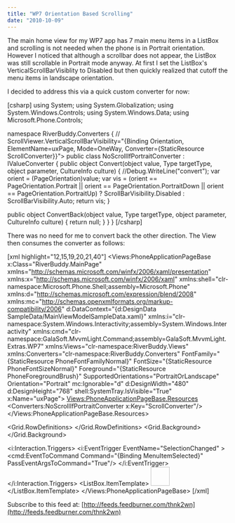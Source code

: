 ```yaml
---
title: "WP7 Orientation Based Scrolling"
date: "2010-10-09"
---
```


The main home view for my WP7 app has 7 main menu items in a ListBox and scrolling is not needed when the phone is in Portrait orientation. However I noticed that although a scrollbar does not appear, the ListBox was still scrollable in Portrait mode anyway. At first I set the ListBox's VerticalScrollBarVisiblity to Disabled but then quickly realized that cutoff the menu items in landscape orientation.  
  

I decided to address this via a quick custom converter for now:  

\[csharp\] using System; using System.Globalization; using System.Windows.Controls; using System.Windows.Data; using Microsoft.Phone.Controls;

namespace RiverBuddy.Converters { // ScrollViewer.VerticalScrollBarVisibility="{Binding Orientation, ElementName=uxPage, Mode=OneWay, Converter={StaticResource ScrollConverter}}"> public class NoScrollIfPortraitConverter : IValueConverter { public object Convert(object value, Type targetType, object parameter, CultureInfo culture) { //Debug.WriteLine("convert"); var orient = (PageOrientation)value; var vis = (orient == PageOrientation.Portrait || orient == PageOrientation.PortraitDown || orient == PageOrientation.PortraitUp) ? ScrollBarVisibility.Disabled : ScrollBarVisibility.Auto; return vis; }

public object ConvertBack(object value, Type targetType, object parameter, CultureInfo culture) { return null; } } } \[/csharp\]

There was no need for me to convert back the other direction. The View then consumes the converter as follows:  

\[xml highlight="12,15,19,20,21,40"\] <Views:PhoneApplicationPageBase x:Class="RiverBuddy.MainPage" xmlns="http://schemas.microsoft.com/winfx/2006/xaml/presentation" xmlns:x="http://schemas.microsoft.com/winfx/2006/xaml" xmlns:shell="clr-namespace:Microsoft.Phone.Shell;assembly=Microsoft.Phone" xmlns:d="http://schemas.microsoft.com/expression/blend/2008" xmlns:mc="http://schemas.openxmlformats.org/markup-compatibility/2006" d:DataContext="{d:DesignData SampleData/MainViewModelSampleData.xaml}" xmlns:i="clr-namespace:System.Windows.Interactivity;assembly=System.Windows.Interactivity" xmlns:cmd="clr-namespace:GalaSoft.MvvmLight.Command;assembly=GalaSoft.MvvmLight.Extras.WP7" xmlns:Views="clr-namespace:RiverBuddy.Views" xmlns:Converters="clr-namespace:RiverBuddy.Converters" FontFamily="{StaticResource PhoneFontFamilyNormal}" FontSize="{StaticResource PhoneFontSizeNormal}" Foreground="{StaticResource PhoneForegroundBrush}" SupportedOrientations="PortraitOrLandscape" Orientation="Portrait" mc:Ignorable="d" d:DesignWidth="480" d:DesignHeight="768" shell:SystemTray.IsVisible="True" x:Name="uxPage"> <Views:PhoneApplicationPageBase.Resources> <Converters:NoScrollIfPortraitConverter x:Key="ScrollConverter"/> </Views:PhoneApplicationPageBase.Resources>

<Grid x:Name="LayoutRoot"> <Grid.RowDefinitions> <RowDefinition Height="Auto"/> <RowDefinition Height="\*"/> </Grid.RowDefinitions> <Grid.Background> <ImageBrush ImageSource="/Images/HomeBackground.png"/> </Grid.Background> <StackPanel x:Name="TitlePanel" Grid.Row="0" Margin="24,24,0,12"> <TextBlock x:Name="ApplicationTitle" Text="River Buddy" Foreground="White" Margin="-10,0" Style="{StaticResource PhoneTextNormalStyle}"/> <TextBlock x:Name="ListTitle" Text="Home" Margin="-10,0" Foreground="White" Style="{StaticResource PhoneTextTitle1Style}"/> </StackPanel>

<Grid x:Name="ContentPanel" Grid.Row="1"> <ListBox x:Name="MainListBox" ItemsSource="{Binding Items}" SelectionChanged="MainListBox\_SelectionChanged" ScrollViewer.VerticalScrollBarVisibility="{Binding Orientation, ElementName=uxPage, Mode=OneWay, Converter={StaticResource ScrollConverter}}"> <i:Interaction.Triggers> <i:EventTrigger EventName="SelectionChanged" > <cmd:EventToCommand Command="{Binding MenuItemSelected}" PassEventArgsToCommand="True"/> </i:EventTrigger> </i:Interaction.Triggers> <ListBox.ItemTemplate> <DataTemplate> <StackPanel x:Name="DataTemplateStackPanel" Orientation="Horizontal"> <Image x:Name="ItemImage" Source="{Binding Image}" Height="43" Width="43" VerticalAlignment="Top" Margin="10,0,20,0"/> <StackPanel> <TextBlock x:Name="ItemText" Text="{Binding LineOne}" Margin="-2,-13,0,0" Foreground="White" Style="{StaticResource PhoneTextExtraLargeStyle}"/> <!-- removed PhoneTextAccent style now b/c of custom background--> <TextBlock x:Name="DetailsText" Text="{Binding LineTwo}" Opacity="0.65" Margin="0,-6,0,13" Style="{StaticResource PhoneTextAccentStyle}" Foreground="Yellow"/> </StackPanel> </StackPanel> </DataTemplate> </ListBox.ItemTemplate> </ListBox> </Grid> </Grid> </Views:PhoneApplicationPageBase> \[/xml\]

Subscribe to this feed at: [http://feeds.feedburner.com/thnk2wn](http://feeds.feedburner.com/thnk2wn)

